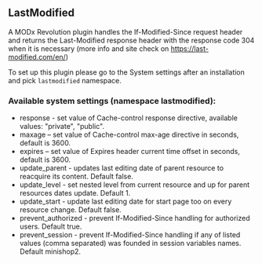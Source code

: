 ## LastModified

A MODx Revolution plugin handles the If-Modified-Since request header and returns the Last-Modified response header
with the response code 304 when it is necessary (more info and site check on https://last-modified.com/en/)

To set up this plugin please go to the System settings after an installation and pick `lastmodified` namespace.


### Available system settings (namespace lastmodified):

* response - set value of Cache-control response directive, available values: "private", "public".
* maxage – set value of Cache-control max-age directive in seconds, default is 3600.
* expires – set value of Expires header current time offset in seconds, default is 3600.
* update_parent - updates last editing date of parent resource to reacquire its content. Default false.
* update_level - set nested level from current resource and up for parent resources dates update. Default 1.
* update_start - update last editing date for start page too on every resource change. Default false.
* prevent_authorized - prevent If-Modified-Since handling for authorized users. Default true.
* prevent_session - prevent If-Modified-Since handling if any of listed values (comma separated) was founded in session variables names. Default minishop2.